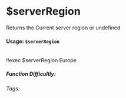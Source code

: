 # $serverRegion
Returns the Current server region or undefined 

#### Usage: `$serverRegion`
<br/>
<discord-messages>
	<discord-message :bot="false" role-color="#ffcc9a" author="Member">
		!!exec $serverRegion
	</discord-message>
	<discord-message :bot="true" role-color="#0099ff" author="Custom Command" avatar="https://media.discordapp.net/avatars/725721249652670555/781224f90c3b841ba5b40678e032f74a.webp">
        Europe
	</discord-message>
</discord-messages>

##### Function Difficultly: <Badge type="tip" text="Easy" vertical="middle" /> 
###### Tags: <Badge type="tip" text="server" vertical="middle" /><Badge type="tip" text="Region" vertical="middle" />